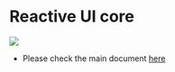 # Reactive UI core

![](https://i.imgur.com/MS3IKww.jpg)

- Please check the main document [here](https://github.com/oddx-team/reactive)
